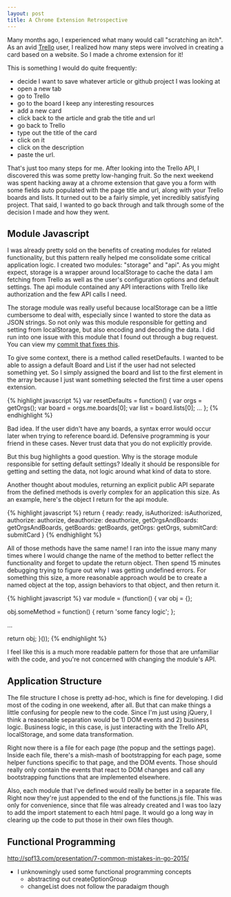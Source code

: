 ```yaml
---
layout: post
title: A Chrome Extension Retrospective
---
```


Many months ago, I experienced what many would call "scratching an itch". As an avid
[Trello](www.trello.com) user, I realized how many steps were involved in creating a card
based on a website. So I made a chrome extension for it!

This is something I would do quite frequently:

- decide I want to save whatever article or github project I was looking at
- open a new tab
- go to Trello
- go to the board I keep any interesting resources
- add a new card
- click back to the article and grab the title and url
- go back to Trello
- type out the title of the card
- click on it
- click on the description
- paste the url.

That's just too many steps for me. After looking into the Trello API, I discovered this was
some pretty low-hanging fruit. So the next weekend was spent hacking away at a chrome extension that
gave you a form with some fields auto populated with the page title and url, along with your Trello
boards and lists. It turned out to be a fairly simple, yet incredibly satisfying project. That said,
I wanted to go back through and talk through some of the decision I made and how they went.


## Module Javascript

I was already pretty sold on the benefits of creating modules for related functionality, but
this pattern really helped me consolidate some critical application logic. I created two modules:
"storage" and "api". As you might expect, storage is a wrapper around localStorage to cache the data
I am fetching from Trello as well as the user's configuration options and default settings. The api
module contained any API interactions with Trello like authorization and the few API calls I need.

The storage module was really useful because localStorage can be a little cumbersome to deal with,
especially since I wanted to store the data as JSON strings. So not only was this module responsible
for getting and setting from localStorage, but also encoding and decoding the data. I did run into one
issue with this module that I found out through a bug request. You can view my
[commit that fixes this](https://github.com/walteranderson/add-to-trello/commit/0e77dfd479247e545a491c0bac4f6ec16044b81c).

To give some context, there is a method called resetDefaults. I wanted to be able to assign a default
Board and List if the user had not selected something yet. So I simply assigned the board and list
to the first element in the array because I just want something selected the first time a user opens
extension.

{% highlight javascript %}
var resetDefaults = function() {
  var orgs  = getOrgs();
  var board = orgs.me.boards[0];
  var list  = board.lists[0];
  ...
};
{% endhighlight %}

Bad idea. If the user didn't have any boards, a syntax error would occur later when trying to reference
board.id. Defensive programming is your friend in these cases. Never trust data that you do not explicitly
provide.

But this bug highlights a good question. Why is the storage module responsible for setting default
settings? Ideally it should be responsible for getting and setting the data, not logic around
what kind of data to store.

Another thought about modules, returning an explicit public API separate from the defined methods
is overly complex for an application this size. As an example, here's the object I return for the api
module.

{% highlight javascript %}
return {
    ready: ready,
    isAuthorized: isAuthorized,
    authorize: authorize,
    deauthorize: deauthorize,
    getOrgsAndBoards: getOrgsAndBoards,
    getBoards: getBoards,
    getOrgs: getOrgs,
    submitCard: submitCard
}
{% endhighlight %}

All of those methods have the same name! I ran into the issue many many times where I would change
the name of the method to better reflect the functionality and forget to update the return object. Then
spend 15 minutes debugging trying to figure out why I was getting undefined errors. For something this
size, a more reasonable approach would be to create a named object at the top, assign behaviors to that
object, and then return it.

{% highlight javascript %}
var module = (function() {
  var obj = {};

  obj.someMethod = function() {
    return 'some fancy logic';
  };

  ...

  return obj;
}());
{% endhighlight %}

I feel like this is a much more readable pattern for those that are unfamiliar with the code, and
you're not concerned with changing the module's API.


## Application Structure

The file structure I chose is pretty ad-hoc, which is fine for developing. I did most of the coding in
one weekend, after all. But that can make things a little confusing for people new to the code.
Since I'm just using jQuery, I think a reasonable separation would be 1) DOM events and 2) business logic.
Business logic, in this case, is just interacting with the Trello API, localStorage, and some data transformation.

Right now there is a file for each page (the popup and the settings page). Inside each file, there's a
mish-mash of bootstrapping for each page, some helper functions specific to that page, and the DOM events.
Those should really only contain the events that react to DOM changes and call any bootstrapping functions
that are implemented elsewhere.

Also, each module that I've defined would really be better in a separate file. Right now they're just
appended to the end of the functions.js file. This was only for convenience, since that file was already
created and I was too lazy to add the import statement to each html page. It would go a long way in
clearing up the code to put those in their own files though.

## Functional Programming
http://spf13.com/presentation/7-common-mistakes-in-go-2015/
- I unknowningly used some functional programming concepts
  - abstracting out createOptionGroup
  - changeList does not follow the paradaigm though
